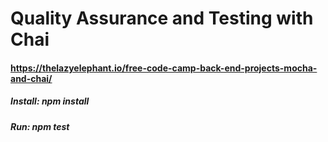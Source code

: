 # Quality Assurance and Testing with Chai

#### https://thelazyelephant.io/free-code-camp-back-end-projects-mocha-and-chai/
##### Install: npm install
##### Run: npm test

